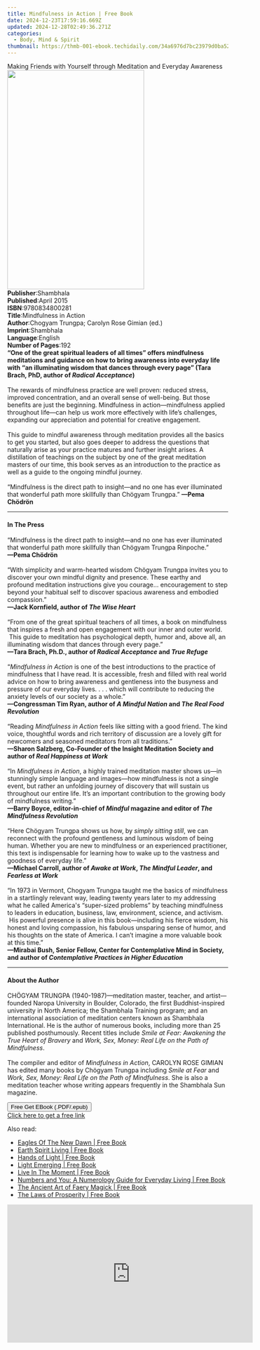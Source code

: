 ```yaml
---
title: Mindfulness in Action | Free Book
date: 2024-12-23T17:59:16.669Z
updated: 2024-12-28T02:49:36.271Z
categories:
  - Body, Mind & Spirit
thumbnail: https://thmb-001-ebook.techidaily.com/34a6976d7bc23979d0ba5244e60b83c42ed28b3dc5a8fa748d8565eb5c901901.jpg
---
```

<main id="book-container">
  <div class="flex flex-col">
    <div class="book-brief flex-1 py-6 px-4 sm:p-6 md:py-10 md:px-8">
      <!-- brief-->
      <div class="book-brief-main">
        Making Friends with Yourself through Meditation and Everyday Awareness
      </div>
    </div>
    <div
      class="book-meta-info flex-1 grid gap-4 col-start-1 col-end-3 row-start-1 sm:mb-6 sm:grid-cols-4 lg:gap-6 lg:col-start-2 lg:row-end-6 lg:row-span-6 lg:mb-0"
    >
      <div
        class="book-meta-info-left place-content-center mt-4 p-4 text-sm leading-6 col-start-2 col-span-2 dark:text-slate-400"
      >
        <img
          class="w-full h-500 object-cover rounded-lg sm:h-255 sm:col-span-2 lg:col-span-full"
          src="https://img-001-ebook.techidaily.com/34a91545e37d1cce16d8b32850ec80461c3b0b6d14eda92f1d235b1aa153d6e5.jpg"
          alt=""
          width="312"
          height="500"
        />
      </div>
      <div
        class="book-meta-info-right mt-2 col-start-1 row-start-2 col-span-3 self-center"
      >
        <!-- meta data  -->
        <div class="flex flex-col px-4 md:px-8">
          <div class="flex-1">
            <strong>Publisher</strong>:<span class="px-2">Shambhala</span>
          </div>
          <div class="flex-1">
            <strong>Published</strong>:<span class="px-2">April 2015</span>
          </div>
          <div class="flex-1">
            <strong>ISBN</strong>:<span class="px-2">9780834800281</span>
          </div>
          <div class="flex-1">
            <strong>Title</strong>:<span class="px-2"
              >Mindfulness in Action</span
            >
          </div>
          <div class="flex-1">
            <strong>Author</strong>:<span class="px-2"
              >Chogyam Trungpa; Carolyn Rose Gimian (ed.)</span
            >
          </div>
          <div class="flex-1">
            <strong>Imprint</strong>:<span class="px-2">Shambhala</span>
          </div>
          <div class="flex-1">
            <strong>Language</strong>:<span class="px-2">English</span>
          </div>
          <div class="flex-1">
            <strong>Number of Pages</strong>:<span class="px-2">192</span>
          </div>
        </div>
      </div>
    </div>
    <div class="book-description flex-1 py-6 px-4 sm:p-6 md:py-10 md:px-8">
      <div class="book-description-main">
        <div accordion-content="" id="description">
          <b
            >“One of the great spiritual leaders of all times” offers
            mindfulness meditations and guidance on how to bring awareness into
            everyday life with “an illuminating wisdom that dances through every
            page” (Tara Brach, PhD, author of <i>Radical Acceptance</i>)</b
          ><br />
          &nbsp;<br />
          The rewards of mindfulness practice are well proven: reduced stress,
          improved concentration, and an overall sense of well-being. But those
          benefits are just the beginning. Mindfulness in action—mindfulness
          applied throughout life—can help us work more effectively with life’s
          challenges, expanding our appreciation and potential for creative
          engagement.<br />
          &nbsp;<br />
          This guide to mindful awareness through meditation provides all the
          basics to get you started, but also goes deeper to address the
          questions that naturally arise as your practice matures and further
          insight arises. A distillation of teachings on the subject by one of
          the great meditation masters of our time, this book serves as an
          introduction to the practice as well as a guide to the ongoing mindful
          journey.<br />
          &nbsp;<br />
          “Mindfulness is the direct path to insight—and no one has ever
          illuminated that wonderful path more skillfully than Chögyam Trungpa.”
          <b>—Pema Chödrön</b>
        </div>
        <div class="accordion-fader"></div>
      </div>
    </div>
    <div class="book-excerpts flex-1 py-6 px-4 sm:p-6 md:py-10 md:px-8">
      <!-- excerpts-->
      <div class="book-excerpts-main">
        <hr />
        <h4 class="placeholder placeholder-heading">
          <span>In The Press</span>
        </h4>
        <p>
          “Mindfulness is the direct path to insight—and no one has ever
          illuminated that wonderful path more skillfully than Chögyam Trungpa
          Rinpoche.”<br /><b>—Pema Chödrön</b><br /><br />“With simplicity and
          warm-hearted wisdom Chögyam Trungpa invites you to discover your own
          mindful dignity and presence. These earthy and profound meditation
          instructions give you courage… encouragement to step beyond your
          habitual self to discover spacious awareness&nbsp;and embodied
          compassion.”<br /><b
            >—Jack Kornfield, author of <i>The Wise Heart</i></b
          ><br /><br />“From one of the great spiritual teachers of all times, a
          book on mindfulness that inspires a fresh and open engagement with our
          inner and outer world. &nbsp;This guide to meditation has
          psychological depth, humor and, above all, an illuminating wisdom that
          dances through every page.”<br /><b
            >—Tara Brach, Ph.D., author of <i>Radical Acceptance</i> and
            <i>True Refuge</i></b
          ><br /><br />“<i>Mindfulness in Action</i> is one of the best
          introductions to the practice of mindfulness that I have read. It is
          accessible, fresh and filled with real world advice on how to bring
          awareness and gentleness into the busyness and pressure of our
          everyday lives. . . . which will contribute to reducing the anxiety
          levels of our society as a whole.”<br /><b
            >—Congressman Tim Ryan, author of <i>A Mindful Nation</i> and
            <i>The Real Food Revolution</i></b
          ><br /><br />“Reading <i>Mindfulness in Action</i> feels like sitting
          with a good friend. The kind voice, thoughtful words and rich
          territory of discussion are a lovely gift for newcomers and seasoned
          meditators from all traditions.”<br /><b
            >—Sharon Salzberg, Co-Founder of the Insight Meditation Society and
            author of <i>Real Happiness at Work</i></b
          ><br /><br />“In <i>Mindfulness in Action</i>, a highly trained
          meditation master shows us—in stunningly simple language and
          images—how mindfulness is not a single event, but rather an unfolding
          journey of discovery that will sustain us throughout our entire life.
          It’s an important contribution to the growing body of mindfulness
          writing.”<br /><b
            >—Barry Boyce, editor-in-chief of <i>Mindful</i> magazine and editor
            of <i>The Mindfulness Revolution</i></b
          ><br /><br />“Here Chögyam Trungpa shows us how, by
          <i>simply sitting still</i>, we can reconnect with the profound
          gentleness and luminous wisdom of being human. Whether you are new to
          mindfulness or an experienced practitioner, this text is indispensable
          for learning how to wake up to the vastness and goodness of everyday
          life.”<br /><b
            >—Michael Carroll, author of <i>Awake at Work</i>,
            <i>The Mindful Leader</i>, and <i>Fearless at Work</i></b
          ><br /><br />“In 1973 in Vermont, Chogyam Trungpa taught me the basics
          of mindfulness in a startlingly relevant way, leading twenty years
          later to my addressing what he called America's “super-sized problems”
          by teaching mindfulness to leaders in education, business, law,
          environment, science, and activism. &nbsp;His powerful presence is
          alive in this book—including his fierce wisdom, his honest and loving
          compassion, his fabulous unsparing sense of humor, and his thoughts on
          the state of America. I can’t imagine a more valuable book at this
          time.”<br /><b
            >—Mirabai Bush, Senior Fellow, Center for Contemplative Mind in
            Society, and author of
            <i>Contemplative Practices in Higher Education</i></b
          >
        </p>
      </div>
    </div>
    <div class="book-about-author flex-1 py-6 px-4 sm:p-6 md:py-10 md:px-8">
      <!-- about author-->
      <div class="book-main-author-main">
        <hr />
        <h4 class="placeholder placeholder-heading">
          <span>About the Author</span>
        </h4>
        <p>
          CHÖGYAM TRUNGPA (1940-1987)—meditation master, teacher, and
          artist—founded Naropa University in Boulder, Colorado, the first
          Buddhist-inspired university in North America; the Shambhala Training
          program; and an international association of meditation centers known
          as Shambhala International. He is the author of numerous books,
          including more than 25 published posthumously. Recent titles include
          <i>Smile at Fear: Awakening the True Heart of Bravery</i> and
          <i>Work, Sex, Money: Real Life on the Path of Mindfulness</i>.
          <br /><br />The compiler and editor of <i>Mindfulness in Action</i>,
          CAROLYN ROSE GIMIAN has edited many books by Chögyam Trungpa including
          <i>Smile at Fear</i> and
          <i>Work, Sex, Money: Real Life on the Path of Mindfulness</i>. She is
          also a meditation teacher whose writing appears frequently in the
          Shambhala Sun magazine.
        </p>
      </div>
    </div>
    <div class="book-free-get flex-1 py-6 px-4 sm:p-6 md:py-10 md:px-8">
      <button
        id="btn-free-get"
        class="bg-blue-500 hover:bg-blue-700 text-white font-bold py-2 px-4 rounded"
      >
        Free Get EBook (.PDF/.epub)
      </button>
      <div id="countdown-display" class="px-2 text-lg mt-2"></div>
      <a
        id="free-link"
        class="hidden bg-blue-500 hover:bg-blue-700 text-white font-bold py-2 px-4 rounded"
        href="https://www.ebooks.com/en-us/book/95543825/mindfulness-in-action/chogyam-trungpa/"
        target="_blank"
        >Click here to get a free link</a
      >
    </div>
    <script>
      let countdownTime = 0;
      let countdownInterval = null;
      document
        .getElementById('btn-free-get')
        .addEventListener('click', startCountdown);
      function startCountdown() {
        countdownTime = new Date().getTime() + 60000 * 3;
        countdownInterval = setInterval(updateCountdown, 1000);
        document.getElementById('btn-free-get').disabled = true;
        document
          .getElementById('btn-free-get')
          .classList.add('bg-gray-500', 'cursor-not-allowed');
      }
      function updateCountdown() {
        let currentTime = new Date().getTime();
        let timeLeft = countdownTime - currentTime;
        let secondsLeft = Math.floor(timeLeft / 1000);
        document.getElementById('countdown-display').innerHTML =
          `Remaining time: ${secondsLeft} seconds.`;
        if (secondsLeft <= 0) {
          clearInterval(countdownInterval);
          document.getElementById('btn-free-get').classList.add('hidden');
          document.getElementById('free-link').classList.remove('hidden');
          document.getElementById('countdown-display').innerHTML = '';
        }
      }
    </script>
  </div>
</main>

<ins class="adsbygoogle"
      style="display:block"
      data-ad-client="ca-pub-7571918770474297"
      data-ad-slot="8358498916"
      data-ad-format="auto"
      data-full-width-responsive="true"></ins>
    

<span class="atpl-alsoreadstyle">Also read:</span>
<div><ul>
<li><a href="https://novels-ebooks.techidaily.com/635284-9781451643732-eagles-of-the-new-dawn/"><u>Eagles Of The New Dawn | Free Book</u></a></li>
<li><a href="https://novels-ebooks.techidaily.com/635280-9781451643671-earth-spirit-living/"><u>Earth Spirit Living | Free Book</u></a></li>
<li><a href="https://novels-ebooks.techidaily.com/649420-9780307789419-hands-of-light/"><u>Hands of Light | Free Book</u></a></li>
<li><a href="https://novels-ebooks.techidaily.com/649421-9780307789426-light-emerging/"><u>Light Emerging | Free Book</u></a></li>
<li><a href="https://novels-ebooks.techidaily.com/635278-9781451643701-live-in-the-moment/"><u>Live In The Moment | Free Book</u></a></li>
<li><a href="https://novels-ebooks.techidaily.com/648954-9780307761460-numbers-and-you-a-numerology-guide-for-everyday-living/"><u>Numbers and You: A Numerology Guide for Everyday Living | Free Book</u></a></li>
<li><a href="https://novels-ebooks.techidaily.com/649085-9780307785855-the-ancient-art-of-faery-magick/"><u>The Ancient Art of Faery Magick | Free Book</u></a></li>
<li><a href="https://novels-ebooks.techidaily.com/635197-9781451632996-the-laws-of-prosperity/"><u>The Laws of Prosperity | Free Book</u></a></li>
</ul></div>

<!-- affiliate ads begin -->
<iframe width="560" height="315" src="https://www.youtube.com/embed/465CTOm8om0?si=63RxowNMCFA4fPUa" title="YouTube video player" frameborder="0" allow="accelerometer; autoplay; clipboard-write; encrypted-media; gyroscope; picture-in-picture; web-share" referrerpolicy="strict-origin-when-cross-origin" allowfullscreen></iframe>
<!-- affiliate ads end -->

